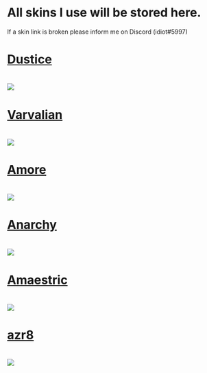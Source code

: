 # All skins I use will be stored here.

If a skin link is broken please inform me on Discord (idiot#5997)

# <a href="https://idiot422.s-ul.eu/iHTmZK3m">Dustice</a>
# <img src="https://i.imgur.com/3ERfSRH.jpg"></img>

# <a href="https://idiot422.s-ul.eu/MFJjfEgS">Varvalian</a>
# <img src="https://i.imgur.com/jGi47DX.jpg"></img>

# <a href="https://idiot422.s-ul.eu/XKUJualg">Amore</a>
# <img src="https://i.imgur.com/ycNnxmD.jpg"></a>

# <a href="https://idiot422.s-ul.eu/FZSM4vQj">Anarchy</a>
# <img src="https://i.imgur.com/YRTKPLP.jpg"></img>

# <a href="https://mizaruyea.s-ul.eu/CO9HlFm8">Amaestric</a>
# <img src="https://i.imgur.com/4IC3lMq.jpg"></img>

# <a href="https://idiot422.s-ul.eu/OGEFamoQ">azr8</a>
# <img src="https://i.imgur.com/CZQPCUf.jpg"></img>

